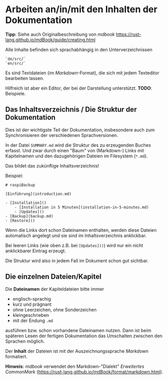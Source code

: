# Arbeiten an/in/mit den Inhalten der Dokumentation

**Tipp**: Siehe auch Originalbeschreibung von *mdbook* <https://rust-lang.github.io/mdBook/guide/creating.html>

Alle Inhalte befinden sich sprachabhängig in den Unterverzeichnissen

    `de/src/`
    `en/src/`

Es sind Textdateien (im *Markdown*-Format), die sich mit jedem Texteditor bearbeiten lassen.

Hilfreich ist aber ein Editor, der bei der Darstellung unterstützt. **TODO**: Beispiele.


## Das Inhaltsverzeichnis / Die Struktur der Dokumentation

Dies ist der wichtigste Teil der Dokumentation,
insbesondere auch zum Synchronisieren der verschiedenen Sprachversionen.

In der Datei `SUMMARY.md` wird die Struktur des zu erzeugenden Buches erfasst.
Und zwar durch einen "Baum" von (Markdown-) Links mit Kapitelnamen und den dazugehörigen Dateien im Filesystem (`*.md`).

Das bildet das zukünftige Inhaltsverzeichnis!

Beispiel:

    # raspiBackup

    [Einführung](introduction.md)

    - [Installation]()
        - [Installation in 5 Minuten](installation-in-5-minutes.md)
        - [Updates]()
    - [Backup](backup.md)
    - [Restore]()

Wenn die Links dort schon Dateinamen enthalten, werden diese Dateien automatisch angelegt
und sie sind im Inhaltsverzeichnis anklickbar.

Bei leeren Links (wie oben z.B. bei `[Updates]()`) wird nur ein nicht anklickbarer Eintrag erzeugt.

Die Struktur wird also in jedem Fall im Dokument schon gut sichtbar.


## Die einzelnen Dateien/Kapitel

Die **Dateinamen** der Kapiteldateien bitte immer

  - englisch-sprachig
  - kurz und prägnant
  - ohne Leerzeichen, ohne Sonderzeichen
  - kleingeschrieben
  - mit der Endung `.md`

ausführen bzw. schon vorhandene Dateinamen nutzen.
Dann ist beim späteren Lesen der fertigen Dokumentation das Umschalten zwischen den Sprachen möglich.

Der **Inhalt** der Dateien ist mit der Auszeichnungssprache *Markdown* formatiert.

**Hinweis**: *mdbook* verwendet den Markdown-"Dialekt"
*Erweitertes CommonMark* (<https://rust-lang.github.io/mdBook/format/markdown.html>).

